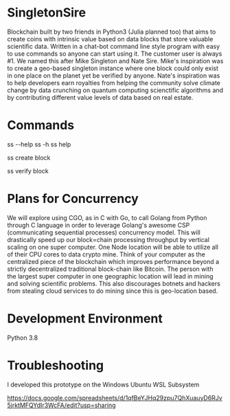 # SingletonSire

Blockchain built by two friends in Python3 (Julia planned too) that aims to create coins with intrinsic value based on data blocks that store valuable scientific data. Written in a chat-bot command line style program with easy to use commands so anyone can start using it. The customer user is always #1. We named this after Mike Singleton and Nate Sire. Mike's inspiration was to create a geo-based singleton instance where one block could only exist in one place on the planet yet be verified by anyone. Nate's inspiration was to help developers earn royalties from helping the community solve climate change by data crunching on quantum computing scienctific algorithms and by contributing different value levels of data based on real estate.

# Commands

ss --help
ss -h
ss help

ss create block

ss verify block

# Plans for Concurrency

We will explore using CGO, as in C with Go, to call Golang from Python through C language in order to leverage Golang's awesome CSP (communicating sequential processes) concurrency model. This will drastically speed up our block=chain processing throughput by vertical scaling on one super computer. One Node location will be able to utilize all of their CPU cores to data crypto mine. Think of your computer as the centralized piece of the blockchain which improves performance beyond a strictly decentralized traditional block-chain like Bitcoin. The person with the largest super computer in one geographic location will lead in mining and solving scientific problems. This also discourages botnets and hackers from stealing cloud services to do mining since this is geo-location based.

# Development Environment

Python 3.8

# Troubleshooting

I developed this prototype on the Windows Ubuntu WSL Subsystem

https://docs.google.com/spreadsheets/d/1qfBeYJHq29zpu7QhXuauyD6RJv5jrktMFQYdIr3WcFA/edit?usp=sharing
